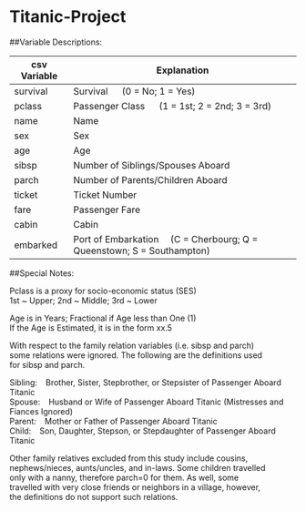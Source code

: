 # Titanic-Project

##Variable Descriptions:

csv Variable | Explanation
-------------|--------------
survival | Survival  &emsp; (0 = No; 1 = Yes)  
pclass        |  Passenger Class &emsp; (1 = 1st; 2 = 2nd; 3 = 3rd)  
name          |  Name  
sex            | Sex  
age            | Age  
sibsp          | Number of Siblings/Spouses Aboard  
parch          | Number of Parents/Children Aboard  
ticket         | Ticket Number  
fare           | Passenger Fare  
cabin          | Cabin  
embarked       | Port of Embarkation &emsp;(C = Cherbourg; Q = Queenstown; S = Southampton)  

##Special Notes:

Pclass is a proxy for socio-economic status (SES)  
 1st ~ Upper; 2nd ~ Middle; 3rd ~ Lower

Age is in Years; Fractional if Age less than One (1)  
 If the Age is Estimated, it is in the form xx.5

With respect to the family relation variables (i.e. sibsp and parch)  
some relations were ignored.  The following are the definitions used  
for sibsp and parch.

Sibling: &ensp;  Brother, Sister, Stepbrother, or Stepsister of Passenger Aboard Titanic  
Spouse: &ensp;  Husband or Wife of Passenger Aboard Titanic (Mistresses and Fiances Ignored)  
Parent: &ensp;  Mother or Father of Passenger Aboard Titanic  
Child:  &ensp;  Son, Daughter, Stepson, or Stepdaughter of Passenger Aboard Titanic  

Other family relatives excluded from this study include cousins,  
nephews/nieces, aunts/uncles, and in-laws.  Some children travelled  
only with a nanny, therefore parch=0 for them.  As well, some  
travelled with very close friends or neighbors in a village, however,  
the definitions do not support such relations.